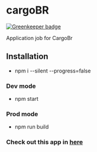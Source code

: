 # cargoBR

[![Greenkeeper badge](https://badges.greenkeeper.io/marcelorl/cargobr.svg)](https://greenkeeper.io/)

Application job for CargoBr

## Installation

 - npm i --silent --progress=false

### Dev mode

 - npm start
 
### Prod mode
 
 - npm run build
 
### Check out this app in [here](https://marcelorl.github.io/cargobr/) 